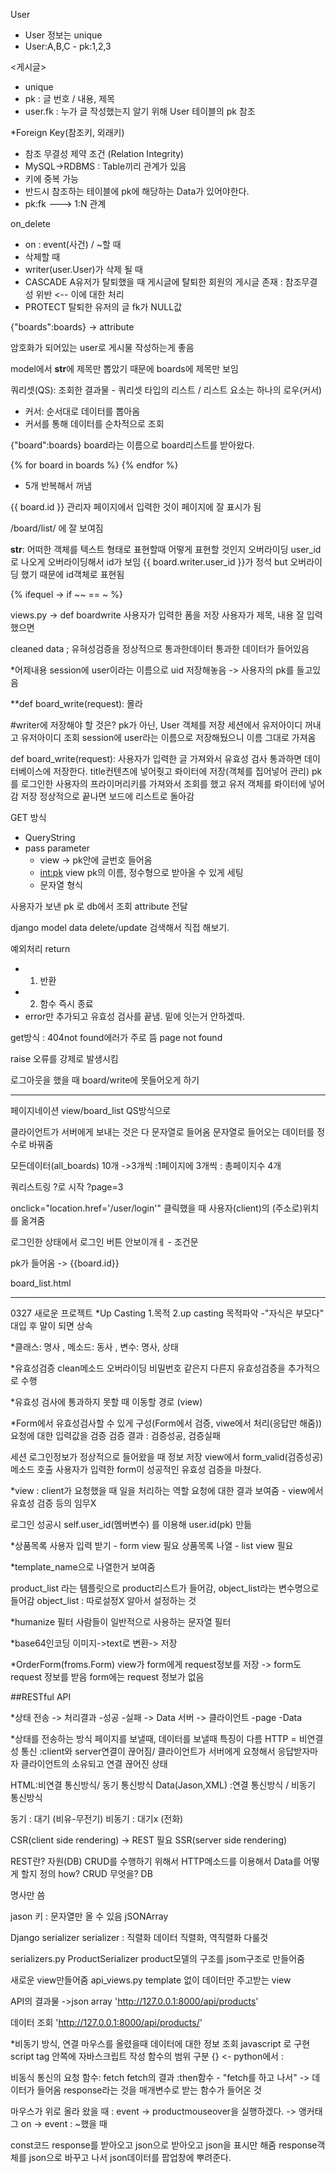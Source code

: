 User

- User 정보는 unique
- User:A,B,C - pk:1,2,3

<게시글>

- unique
- pk : 글 번호 / 내용, 제목
- user.fk : 누가 글 작성했는지 알기 위해 User 테이블의 pk 참조

\*Foreign Key(참조키, 외래키)

- 참조 무결성 제약 조건 (Relation Integrity)
- MySQL->RDBMS : Table끼리 관계가 있음
- 키에 중복 가능
- 반드시 참조하는 테이블에 pk에 해당하는 Data가 있어야한다.
- pk:fk ---> 1:N 관계

on_delete

- on : event(사건) / ~할 때
- 삭제할 때
- writer(user.User)가 삭제 될 때
- CASCADE
  A유저가 탈퇴했을 때 게시글에 탈퇴한 회원의 게시글 존재 : 참조무결성 위반 <-- 이에 대한 처리
- PROTECT
  탈퇴한 유저의 글 fk가 NULL값

{"boards":boards} -> attribute

암호화가 되어있는 user로 게시물 작성하는게 좋음

model에서 **str**에 제목만 뽑았기 때문에 boards에 제목만 보임

쿼리셋(QS): 조회한 결과물 - 쿼리셋 타입의 리스트 / 리스트 요소는 하나의 로우(커서)

- 커서: 순서대로 데이터를 뽑아옴
- 커서를 통해 데이터를 순차적으로 조회

{"board":boards}
board라는 이름으로 board리스트를 받아왔다.

{% for board in boards %}
{% endfor %}

- 5개 반복해서 꺼냄

{{ board.id }}
관리자 페이지에서 입력한 것이 페이지에 잘 표시가 됨

/board/list/ 에 잘 보여짐

**str**: 어떠한 객체를 텍스트 형태로 표현할때 어떻게 표현할 것인지 오버라이딩
user_id로 나오게 오버라이딩해서 id가 보임
{{ board.writer.user_id }}가 정석 but 오버라이딩 했기 때문에 id객체로 표현됨

{% ifequel -> if ~~ == ~ %}

views.py -> def boardwrite
사용자가 입력한 폼을 저장
사용자가 제목, 내용 잘 입력 했으면

cleaned data ; 유혀성검증을 정상적으로 통과한데이터
통과한 데이터가 들어있음

\*어제내용
session에 user이라는 이름으로 uid 저장해놓음 -> 사용자의 pk를 들고있음

\*\*def board_write(request): 몰라

#writer에 저장해야 할 것은? pk가 아닌, User 객체를 저장
세션에서 유저아이디 꺼내고 유저아이디 조회
session에 user라는 이름으로 저장해뒀으니 이름 그대로 가져옴

def board_write(request):
사용자가 입력한 글 가져와서 유효성 검사 통과하면
데이터베이스에 저장한다.
title컨텐츠에 넣어줫고
롸이터에 저장(객체를 집어넣어 관리)
pk를 로그인한 사용자의 프라이머리키를 가져와서 조회를 했고
유저 객체를 롸이터에 넣어감
저장
정상적으로 끝나면 보드에 리스트로 돌아감

GET 방식

- QueryString
- pass parameter
  - view -> pk안에 글번호 들어옴
  - <int:pk> view pk의 이름, 정수형으로 받아올 수 있게 세팅
  - <pk> 문자열 형식

사용자가 보낸 pk 로 db에서 조회
attribute 전달

django model data delete/update 검색해서 직접 해보기.

예외처리
return

- 1. 반환
- 2. 함수 즉시 종료
- error만 추가되고 유효성 검사를 끝냄. 밑에 잇는거 안하겠따.

get방식 : 404not found에러가 주로 뜸
page not found

raise
오류를 강제로 발생시킴

로그아웃을 했을 때 board/write에 못들어오게 하기

---

페이지네이션
view/board_list
QS방식으로

클라이언트가 서버에게 보내는 것은 다 문자열로 들어옴
문자열로 들어오는 데이터를 정수로 바꿔줌

모든데이터(all_boards) 10개 ->3개씩 :1페이지에 3개씩 : 총페이지수 4개

쿼리스트링
?로 시작
?page=3

onclick="location.href='/user/login'"
클릭했을 때 사용자(client)의 (주소로)위치를 옮겨줌

로그인한 상태에서 로그인 버튼 안보이개ㅔ - 조건문

pk가 들어옴 -> {{board.id}}

board_list.html

---

0327 새로운 프로젝트
\*Up Casting 1.목적
2.up casting 목적파악
-"자식은 부모다" 대입 후 말이 되면 상속

\*클래스: 명사 , 메소드: 동사 , 변수: 명사, 상태

\*유효성검증
clean메소드 오버라이딩
비밀번호 같은지 다른지 유효성검증을 추가적으로 수행

\*유효성 검사에 통과하지 못할 때 이동할 경로 (view)

\*Form에서 유효성검사할 수 있게 구성(Form에서 검증, viwe에서 처리(응답만 해줌))
요청에 대한 입력값을 검증
검증 결과 : 검증성공, 검증실패

세션
로그인정보가 정상적으로 들어왔을 때 정보 저장
view에서 form_valid(검증성공)메소드 호출
사용자가 입력한 form이 성공적인 유효성 검증을 마쳤다.

\*view : client가 요청했을 때 일을 처리하는 역할
요청에 대한 결과 보여줌 - view에서 유효성 검증 등의 임무X

로그인 성공시 self.user_id(멤버변수) 를 이용해 user.id(pk) 만듦

\*상품목록
사용자 입력 받기 - form view 필요
상품목록 나열 - list view 필요

\*template_name으로 나열한거 보여줌

product_list 라는 템플릿으로 product리스트가 들어감, object_list라는 변수명으로 들어감
object_list : 따로설정X 알아서 설정하는 것

\*humanize 필터
사람들이 일반적으로 사용하는 문자열 필터

\*base64인코딩
이미지->text로 변환-> 저장

\*OrderForm(froms.Form)
view가 form에게 request정보를 저장 -> form도 request 정보를 받음
form에는 request 정보가 없음

##RESTful API

\*상태 전송
-> 처리결과 -성공 -실패
-> Data
서버 -> 클라이언트
-page -Data

\*상태를 전송하는 방식
페이지를 보낼때, 데이터를 보낼때 특징이 다름
HTTP = 비연결성 통신 :client와 server연결이 끊어짐/ 클라이언트가 서버에게 요청해서 응답받자마자 클라이언트의 소유되고 연결 끊어진 상태

HTML:비연결 통신방식/ 동기 통신방식
Data(Jason,XML) :연결 통신방식 / 비동기 통신방식

동기 : 대기 (비유-무전기)
비동기 : 대기x (전화)

CSR(client side rendering) -> REST 필요
SSR(server side rendering)

REST란?
자원(DB)
CRUD를 수행하기 위해서 HTTP메소드를 이용해서 Data를 어떻게 할지 정의
how? CRUD
무엇을? DB

명사만 씀

jason 키 : 문자열만 올 수 있음
jSONArray

Django serializer
serializer : 직렬화
데이터 직렬화, 역직렬화 다룰것

serializers.py
ProductSerializer
product모델의 구조를 jsom구조로 만들어줌

새로운 view만들어줌 api_views.py
template 없이 데이터만 주고받는 view

API의 결과물 ->json array
'http://127.0.0.1:8000/api/products'

데이터 조회
'http://127.0.0.1:8000/api/products/'

\*비동기 방식, 연결
마우스를 올렸을때 데이터에 대한 정보 조회
javascript 로 구현
script tag 안쪽에 자바스크립트 작성
함수의 범위 구분 {} <- python에서 :

비동식 통신의 요청 함수: fetch
fetch의 결과 :then함수 - "fetch를 하고 나서" -> 데이터가 들어옴
response라는 것을 매개변수로 받는 함수가 들어온 것

마우스가 위로 올라 왔을 때 : event -> productmouseover을 실행하겠다.
-> 앵커태그
on -> event : ~했을 때

const코드
response를 받아오고 json으로 받아오고 json을 표시만 해줌
response객체를 json으로 바꾸고 나서 json데이터를 팝업창에 뿌려준다.

